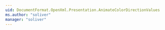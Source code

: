 ```yaml
---
uid: DocumentFormat.OpenXml.Presentation.AnimateColorDirectionValues
ms.author: "soliver"
manager: "soliver"
---
```

